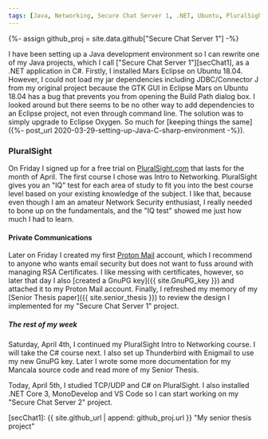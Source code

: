 ```yaml
---
tags: [Java, Networking, Secure Chat Server 1, .NET, Ubuntu, PluralSight]
---
```

{%- assign github_proj = site.data.github["Secure Chat Server 1"] -%}

I have been setting up a Java development environment so I can rewrite one of my Java projects, which I call ["Secure Chat Server 1"][secChat1], as a .NET application in C#. Firstly, I installed Mars Eclipse on Ubuntu 18.04. However, I could not load my jar dependencies including JDBC/Connector J from my original project because the GTK GUI in Eclipse Mars on Ubuntu 18.04 has a bug that prevents you from opening the Build Path dialog box. I looked around but there seems to be no other way to add dependencies to an Eclipse project, not even through command line. The solution was to simply upgrade to Eclipse Oxygen. So much for [keeping things the same]({%- post_url 2020-03-29-setting-up-Java-C-sharp-environment -%}).

### PluralSight

On Friday I signed up for a free trial on [PluralSight.com](https://PluralSight.com) that lasts for the month of April. The first course I chose was Intro to Networking. PluralSight gives you an "IQ" test for each area of study to fit you into the best course level based on your existing knowledge of the subject. I like that, because even though I am an amateur Network Security enthusiast, I really needed to bone up on the fundamentals, and the "IQ test" showed me just how much I had to learn.

#### Private Communications

Later on Friday I created my first [Proton Mail](https://protonmail.com) account, which I recommend to anyone who wants email security but does not want to fuss around with managing RSA Certificates. I like messing with certificates, however, so later that day I also [created a GnuPG key]({{ site.GnuPG_key }}) and attached it to my Proton Mail account. Finally, I refreshed my memory of my [Senior Thesis paper]({{ site.senior_thesis }}) to review the design I implemented for my "Secure Chat Server 1" project.

##### The rest of my week

Saturday, April 4th, I continued my PluralSight Intro to Networking course. I will take the C# course next. I also set up Thunderbird with Enigmail to use my new GnuPG key. Later I wrote some more documentation for my Mancala source code and read more of my Senior Thesis.

Today, April 5th, I studied TCP/UDP and C# on PluralSight. I also installed .NET Core 3, MonoDevelop and VS Code so I can start working on my "Secure Chat Server 2" project.


[secChat1]: {{ site.github_url | append: github_proj.url }} "My senior thesis project"
